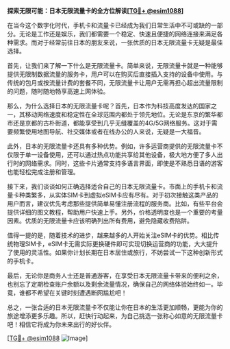 **探索无限可能：日本无限流量卡的全方位解读[[TG💪+ @esim1088](https://t.me/s/esim1088)]**

在当今这个数字化时代，手机卡和流量卡已经成为我们日常生活中不可或缺的一部分。无论是工作还是娱乐，我们都需要一个稳定、快速且便捷的网络连接来满足各种需求。而对于经常前往日本的朋友来说，一张优质的日本无限流量卡无疑是最佳选择。

首先，让我们来了解一下什么是无限流量卡。简单来说，无限流量卡就是一种能够提供无限制数据流量的服务卡，用户可以在购买后直接插入支持的设备中使用。与传统的包月或按流量计费的套餐不同，无限流量卡让用户无需再担心超出流量限制的问题，随时随地畅享高速上网体验。

那么，为什么选择日本的无限流量卡呢？首先，日本作为科技高度发达的国家之一，其移动网络速度和稳定性在全球范围内都处于领先地位。无论是东京的繁华都市还是京都的古朴街道，都能享受到几乎无缝覆盖的4G/5G网络服务。这对于需要频繁使用地图导航、社交媒体或者在线办公的人来说，无疑是一大福音。

此外，日本的无限流量卡还具有多种优势。例如，许多运营商提供的无限流量卡不仅限于单一设备使用，还可以通过热点功能共享给其他设备，极大地方便了多人出行时的网络需求。同时，这些卡片通常支持多语言界面，即使是不熟悉日语的游客也能轻松完成注册和管理。

接下来，我们谈谈如何正确选择适合自己的日本无限流量卡。市面上的手机卡和流量卡种类繁多，从实体SIM卡到虚拟eSIM卡应有尽有。对于初次接触这类产品的用户而言，建议优先考虑那些提供简单易懂注册流程的服务商。比如，有些平台会提供详细的图文教程，帮助用户快速上手。另外，价格透明度也是一个重要的考量因素。优质的无限流量卡应该明确列出所有费用，避免隐藏收费陷阱。

值得一提的是，随着技术的进步，越来越多的人开始关注eSIM卡的优势。相比传统物理SIM卡，eSIM卡无需实际更换硬件即可实现切换运营商的功能，大大提升了使用的灵活性。如果你计划长期在日本居住或旅行，不妨尝试一下这种创新形式的手机卡。

最后，无论你是商务人士还是普通游客，在享受日本无限流量卡带来的便利之余，也别忘了定期检查账户余额以及剩余流量情况，确保自己的网络体验始终如一。毕竟，谁都不希望在关键时刻遭遇断网尴尬吧！

总之，一张合适的日本无限流量卡不仅能让你在日本的生活更加顺畅，更能为你的旅途增添更多乐趣。所以，赶快行动起来，为自己挑选一张称心如意的无限流量卡吧！相信它将成为你未来出行的好伙伴。

[[TG💪+ @esim1088](https://t.me/s/esim1088) ![Image](https://i.postimg.cc/4NQfJmqS/Snipaste-2025-05-13-00-14-12.png)]